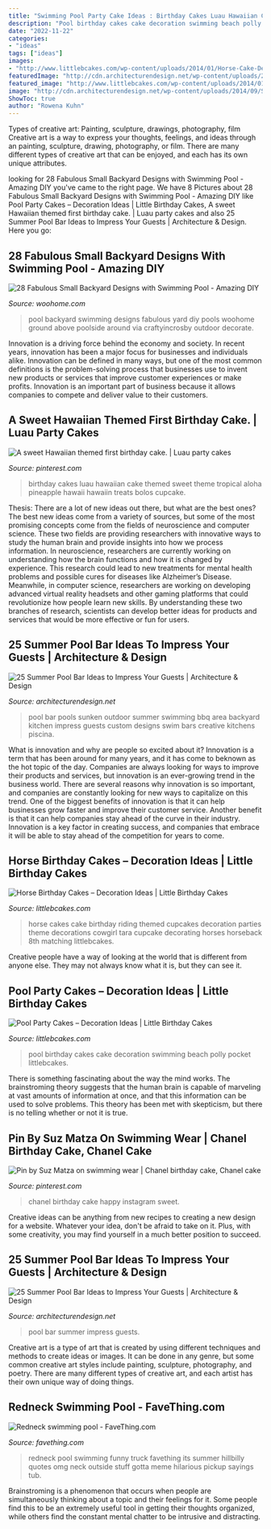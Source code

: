 ```yaml
---
title: "Swimming Pool Party Cake Ideas : Birthday Cakes Luau Hawaiian Cake Themed Sweet Theme Tropical Aloha Pineapple Hawaii Hawaiin Treats Bolos Cupcake"
description: "Pool birthday cakes cake decoration swimming beach polly pocket littlebcakes"
date: "2022-11-22"
categories:
- "ideas"
tags: ["ideas"]
images:
- "http://www.littlebcakes.com/wp-content/uploads/2014/01/Horse-Cake-Decorations-733x1024.jpg"
featuredImage: "http://cdn.architecturendesign.net/wp-content/uploads/2014/09/Summer-Pool-Bar-Ideas-9.jpg"
featured_image: "http://www.littlebcakes.com/wp-content/uploads/2014/01/Pool-Party-Birthday-Cake-1024x804.jpg"
image: "http://cdn.architecturendesign.net/wp-content/uploads/2014/09/Summer-Pool-Bar-Ideas-9.jpg"
ShowToc: true
author: "Rowena Kuhn"
---
```



Types of creative art: Painting, sculpture, drawings, photography, film
Creative art is a way to express your thoughts, feelings, and ideas through an painting, sculpture, drawing, photography, or film. There are many different types of creative art that can be enjoyed, and each has its own unique attributes.

	

		
looking for 28 Fabulous Small Backyard Designs with Swimming Pool - Amazing DIY you've came to the right page. We have 8 Pictures about 28 Fabulous Small Backyard Designs with Swimming Pool - Amazing DIY like Pool Party Cakes – Decoration Ideas | Little Birthday Cakes, A sweet Hawaiian themed first birthday cake. | Luau party cakes and also 25 Summer Pool Bar Ideas to Impress Your Guests | Architecture &amp; Design. Here you go:
		
    
## 28 Fabulous Small Backyard Designs With Swimming Pool - Amazing DIY

<img loading=lazy src="http://www.woohome.com/wp-content/uploads/2015/05/Small-Backyard-Pool-Woohome-10.jpg" onerror="this.onerror=null;this.src='https://tse4.mm.bing.net/th?id=OIP.j7X_q2iYne1VSPUfiQrxIgHaJs&amp;pid=15.1';" alt="28 Fabulous Small Backyard Designs with Swimming Pool - Amazing DIY">

_Source: woohome.com_

>pool backyard swimming designs fabulous yard diy pools woohome ground above poolside around via craftyincrosby outdoor decorate. 

	

Innovation is a driving force behind the economy and society. In recent years, innovation has been a major focus for businesses and individuals alike. Innovation can be defined in many ways, but one of the most common definitions is the problem-solving process that businesses use to invent new products or services that improve customer experiences or make profits. Innovation is an important part of business because it allows companies to compete and deliver value to their customers.

    
## A Sweet Hawaiian Themed First Birthday Cake. | Luau Party Cakes

<img loading=lazy src="https://i.pinimg.com/736x/2b/25/5f/2b255fce0e5689d3a9468a2de532a089--first-birthday-cakes-first-birthdays.jpg" onerror="this.onerror=null;this.src='https://tse2.mm.bing.net/th?id=OIP.x_VsjVFkGy3BHNCxl0AYtgHaJ4&amp;pid=15.1';" alt="A sweet Hawaiian themed first birthday cake. | Luau party cakes">

_Source: pinterest.com_

>birthday cakes luau hawaiian cake themed sweet theme tropical aloha pineapple hawaii hawaiin treats bolos cupcake. 

	

Thesis: There are a lot of new ideas out there, but what are the best ones?
The best new ideas come from a variety of sources, but some of the most promising concepts come from the fields of neuroscience and computer science. These two fields are providing researchers with innovative ways to study the human brain and provide insights into how we process information. In neuroscience, researchers are currently working on understanding how the brain functions and how it is changed by experience. This research could lead to new treatments for mental health problems and possible cures for diseases like Alzheimer’s Disease. Meanwhile, in computer science, researchers are working on developing advanced virtual reality headsets and other gaming platforms that could revolutionize how people learn new skills. By understanding these two branches of research, scientists can develop better ideas for products and services that would be more effective or fun for users.

    
## 25 Summer Pool Bar Ideas To Impress Your Guests | Architecture &amp; Design

<img loading=lazy src="http://cdn.architecturendesign.net/wp-content/uploads/2014/09/Summer-Pool-Bar-Ideas-9.jpg" onerror="this.onerror=null;this.src='https://tse1.mm.bing.net/th?id=OIP.I5BBckAhy8kKXDGKK5rqOgHaE6&amp;pid=15.1';" alt="25 Summer Pool Bar Ideas to Impress Your Guests | Architecture &amp; Design">

_Source: architecturendesign.net_

>pool bar pools sunken outdoor summer swimming bbq area backyard kitchen impress guests custom designs swim bars creative kitchens piscina. 

	

What is innovation and why are people so excited about it?
Innovation is a term that has been around for many years, and it has come to beknown as the hot topic of the day. Companies are always looking for ways to improve their products and services, but innovation is an ever-growing trend in the business world. There are several reasons why innovation is so important, and companies are constantly looking for new ways to capitalize on this trend. One of the biggest benefits of innovation is that it can help businesses grow faster and improve their customer service. Another benefit is that it can help companies stay ahead of the curve in their industry. Innovation is a key factor in creating success, and companies that embrace it will be able to stay ahead of the competition for years to come.

    
## Horse Birthday Cakes – Decoration Ideas | Little Birthday Cakes

<img loading=lazy src="http://www.littlebcakes.com/wp-content/uploads/2014/01/Horse-Cake-Decorations-733x1024.jpg" onerror="this.onerror=null;this.src='https://tse1.mm.bing.net/th?id=OIP.4rFTXXEFfjmka-XZb92gewHaKW&amp;pid=15.1';" alt="Horse Birthday Cakes – Decoration Ideas | Little Birthday Cakes">

_Source: littlebcakes.com_

>horse cakes cake birthday riding themed cupcakes decoration parties theme decorations cowgirl tara cupcake decorating horses horseback 8th matching littlebcakes. 

	

Creative people have a way of looking at the world that is different from anyone else. They may not always know what it is, but they can see it.

    
## Pool Party Cakes – Decoration Ideas | Little Birthday Cakes

<img loading=lazy src="http://www.littlebcakes.com/wp-content/uploads/2014/01/Pool-Party-Birthday-Cake-1024x804.jpg" onerror="this.onerror=null;this.src='https://tse3.mm.bing.net/th?id=OIP.mp2YjhqV86GefcOIQyKetgHaF0&amp;pid=15.1';" alt="Pool Party Cakes – Decoration Ideas | Little Birthday Cakes">

_Source: littlebcakes.com_

>pool birthday cakes cake decoration swimming beach polly pocket littlebcakes. 

	

There is something fascinating about the way the mind works. The brainstroming theory suggests that the human brain is capable of marveling at vast amounts of information at once, and that this information can be used to solve problems. This theory has been met with skepticism, but there is no telling whether or not it is true.

    
## Pin By Suz Matza On Swimming Wear | Chanel Birthday Cake, Chanel Cake

<img loading=lazy src="https://i.pinimg.com/736x/fd/b5/e1/fdb5e1221f08851a29f9df59cacccd2c.jpg" onerror="this.onerror=null;this.src='https://tse1.mm.bing.net/th?id=OIP.1la9_1KXt1KaM326WNWChAHaH2&amp;pid=15.1';" alt="Pin by Suz Matza on swimming wear | Chanel birthday cake, Chanel cake">

_Source: pinterest.com_

>chanel birthday cake happy instagram sweet. 

	

Creative ideas can be anything from new recipes to creating a new design for a website. Whatever your idea, don't be afraid to take on it. Plus, with some creativity, you may find yourself in a much better position to succeed.

    
## 25 Summer Pool Bar Ideas To Impress Your Guests | Architecture &amp; Design

<img loading=lazy src="https://cdn.architecturendesign.net/wp-content/uploads/2014/09/Summer-Pool-Bar-Ideas-21.jpg" onerror="this.onerror=null;this.src='https://tse2.mm.bing.net/th?id=OIP.4O9GsO_hi_u7E4N_z42X-wHaJK&amp;pid=15.1';" alt="25 Summer Pool Bar Ideas to Impress Your Guests | Architecture &amp; Design">

_Source: architecturendesign.net_

>pool bar summer impress guests. 

	

Creative art is a type of art that is created by using different techniques and methods to create ideas or images. It can be done in any genre, but some common creative art styles include painting, sculpture, photography, and poetry. There are many different types of creative art, and each artist has their own unique way of doing things.

    
## Redneck Swimming Pool - FaveThing.com

<img loading=lazy src="http://www.favething.com/uploads/images/main-fave-images/main-adcffd1a9c3cc7fa5fe19be2726958493411447a.jpg" onerror="this.onerror=null;this.src='https://tse2.mm.bing.net/th?id=OIP.oN55hzzh3sy-9iEhVHvDQwHaFj&amp;pid=15.1';" alt="Redneck swimming pool - FaveThing.com">

_Source: favething.com_

>redneck pool swimming funny truck favething its summer hillbilly quotes omg neck outside stuff gotta meme hilarious pickup sayings tub. 

	

Brainstroming is a phenomenon that occurs when people are simultaneously thinking about a topic and their feelings for it. Some people find this to be an extremely useful tool in getting their thoughts organized, while others find the constant mental chatter to be intrusive and distracting.

